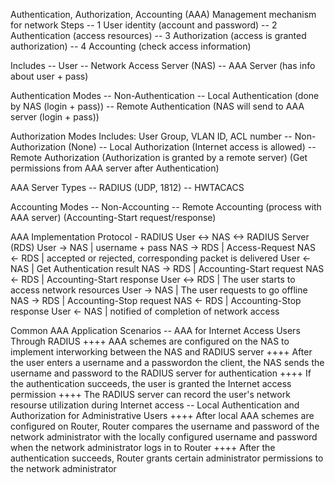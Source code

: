 Authentication, Authorization, Accounting (AAA)
Management mechanism for network
Steps
-- 1 User identity (account and password)
-- 2 Authentication (access resources)
-- 3 Authorization (access is granted authorization)
-- 4 Accounting (check access information)

Includes
-- User
-- Network Access Server (NAS)
-- AAA Server (has info about user + pass)

Authentication Modes
-- Non-Authentication
-- Local Authentication (done by NAS (login + pass))
-- Remote Authentication (NAS will send to AAA server (login + pass))

Authorization Modes
Includes: User Group, VLAN ID, ACL number
-- Non-Authorization (None)
-- Local Authorization (Internet access is allowed) 
-- Remote Authorization (Authorization is granted by a remote server) (Get permissions from AAA server after Authentication)

AAA Server Types
-- RADIUS (UDP, 1812)
-- HWTACACS

Accounting Modes
-- Non-Accounting
-- Remote Accounting (process with AAA server) (Accounting-Start request/response)

AAA Implementation Protocol - RADIUS
User <-> NAS <-> RADIUS Server (RDS)
User -> NAS | username + pass
NAS -> RDS | Access-Request
NAS <- RDS | accepted or rejected, corresponding packet is delivered
User <- NAS | Get Authentication result
NAS -> RDS | Accounting-Start request
NAS <- RDS | Accounting-Start response
User <-> RDS | The user starts to access network resources
User -> NAS | The user requests to go offline
NAS -> RDS | Accounting-Stop request
NAS <- RDS | Accounting-Stop response
User <- NAS | notified of completion of network access

Common AAA Application Scenarios
-- AAA for Internet Access Users Through RADIUS
++++ AAA schemes are configured on the NAS to implement interworking between the NAS and RADIUS server
++++ After the user enters a username and a passwordon the client, the NAS sends the username and password to the RADIUS server for authentication
++++ If the authentication succeeds, the user is granted the Internet access permission
++++ The RADIUS server can record the user's network resourse utilization during Internet access
-- Local Authentication and Authorization for Administrative Users
++++ After local AAA schemes are configured on Router, Router compares the username and password of the network administrator with the locally configured username and password when the network administrator logs in to Router
++++ After the authentication succeeds, Router grants certain administrator permissions to the network administrator

